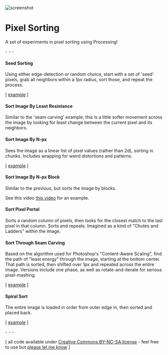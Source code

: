 ![screenshot](http://www.jeffreythompson.org/blog/wp-content/uploads/2012/12/02-web.png)

Pixel Sorting
============

A set of experiments in pixel sorting using Processing!

\- \- \-

#### Seed Sorting
Using either edge-detection or random choice, start with a set of 'seed' pixels, grab all neighbors within a 1px radius, sort those, and repeat the process.

\[ [example](http://www.jeffreythompson.org/blog/2013/01/14/more-seed-sorting/) \]

#### Sort Image By Least Resistance
Similar to the 'seam carving' example, this is a little softer movement across the image by looking for least change between the current pixel and its neighbors.

#### Sort Image By N-px
Sees the image as a linear list of pixel values (rather than 2d), sorting in chunks.  Includes wrapping for weird distortions and patterns.

\[ [example](http://www.jeffreythompson.org/blog/2012/11/15/sort-by-n-pixels/) \]

#### Sort Image By N-px Block
Similar to the previous, but sorts the image by blocks.

See this video [this video](http://vimeo.com/53651911) for an example.

#### Sort Pixel Portal
Sorts a random column of pixels, then looks for the closest match to the last pixel in that column.  Sorts and repeats.  Imagined as a kind of "Chutes and Ladders" within the image.

#### Sort Through Seam Carving
Based on the algorithm used for Photoshop's "Content-Aware Scaling", find the path of "least energy" through the image, starting at the bottom center.  That path is sorted, then shifted over 1px and repeated across the entire image.  Versions include one phase, as well as rotate-and-iterate for serious pixel-mashing.

\[ [example](http://www.jeffreythompson.org/blog/2012/12/06/seam-sorting-rotate-and-iterate/) \]

#### Spiral Sort
The entire image is loaded in order from outer edge in, then sorted and placed back.

\[ [example](http://www.jeffreythompson.org/blog/2012/12/10/spiral-sorting/) \]

\- \- \-

\[ all code available under [Creative Commons BY-NC-SA license](http://creativecommons.org/licenses/by-nc-sa/3.0/) - feel free to use but [please let me know](http://www.jeffreythompson.org) \]

